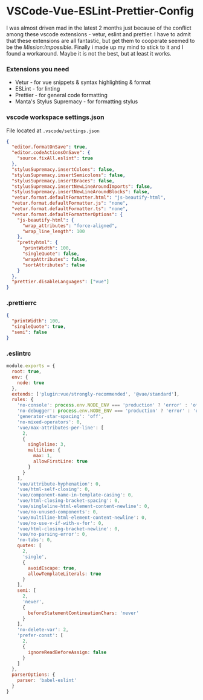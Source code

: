 # VSCode-Vue-ESLint-Prettier-Config

I was almost driven mad in the latest 2 months just because of the conflict among these vscode extensions - vetur, eslint and prettier. I have to admit that these extensions are all fantastic, but get them to cooperate seemed to be the *Mission:Impossible*. Finally i made up my mind to stick to it and I found a workaround. Maybe it is not the best, but at least it works.

### Extensions you need

- Vetur - for vue snippets & syntax highlighting & format
- ESLint - for linting
- Prettier - for general code formatting
- Manta's Stylus Supremacy - for formatting stylus

### vscode workspace settings.json

File located at `.vscode/settings.json`

```json
{
  "editor.formatOnSave": true,
  "editor.codeActionsOnSave": {
    "source.fixAll.eslint": true
  },
  "stylusSupremacy.insertColons": false,
  "stylusSupremacy.insertSemicolons": false,
  "stylusSupremacy.insertBraces": false,
  "stylusSupremacy.insertNewLineAroundImports": false,
  "stylusSupremacy.insertNewLineAroundBlocks": false,
  "vetur.format.defaultFormatter.html": "js-beautify-html",
  "vetur.format.defaultFormatter.js": "none",
  "vetur.format.defaultFormatter.ts": "none",
  "vetur.format.defaultFormatterOptions": {
    "js-beautify-html": {
      "wrap_attributes": "force-aligned",
      "wrap_line_length": 100
    },
    "prettyhtml": {
      "printWidth": 100,
      "singleQuote": false,
      "wrapAttributes": false,
      "sortAttributes": false
    }
  },
  "prettier.disableLanguages": ["vue"]
}

```

### .prettierrc

```json
{
  "printWidth": 100,
  "singleQuote": true, 
  "semi": false 
}
```

### .eslintrc

```javascript
module.exports = {
  root: true,
  env: {
    node: true
  },
  extends: ['plugin:vue/strongly-recommended', '@vue/standard'],
  rules: {
    'no-console': process.env.NODE_ENV === 'production' ? 'error' : 'off',
    'no-debugger': process.env.NODE_ENV === 'production' ? 'error' : 'off',
    'generator-star-spacing': 'off',
    'no-mixed-operators': 0,
    'vue/max-attributes-per-line': [
      2,
      {
        singleline: 3,
        multiline: {
          max: 1,
          allowFirstLine: true
        }
      }
    ],
    'vue/attribute-hyphenation': 0,
    'vue/html-self-closing': 0,
    'vue/component-name-in-template-casing': 0,
    'vue/html-closing-bracket-spacing': 0,
    'vue/singleline-html-element-content-newline': 0,
    'vue/no-unused-components': 0,
    'vue/multiline-html-element-content-newline': 0,
    'vue/no-use-v-if-with-v-for': 0,
    'vue/html-closing-bracket-newline': 0,
    'vue/no-parsing-error': 0,
    'no-tabs': 0,
    quotes: [
      2,
      'single',
      {
        avoidEscape: true,
        allowTemplateLiterals: true
      }
    ],
    semi: [
      2,
      'never',
      {
        beforeStatementContinuationChars: 'never'
      }
    ],
    'no-delete-var': 2,
    'prefer-const': [
      2,
      {
        ignoreReadBeforeAssign: false
      }
    ]
  },
  parserOptions: {
    parser: 'babel-eslint'
  }
}

```

